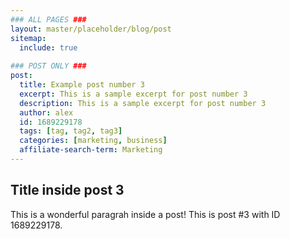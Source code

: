 ```yaml
---
### ALL PAGES ###
layout: master/placeholder/blog/post
sitemap:
  include: true
  
### POST ONLY ###
post:
  title: Example post number 3
  excerpt: This is a sample excerpt for post number 3
  description: This is a sample excerpt for post number 3
  author: alex
  id: 1689229178
  tags: [tag, tag2, tag3]
  categories: [marketing, business]
  affiliate-search-term: Marketing
---
```


## Title inside post 3
This is a wonderful paragrah inside a post! This is post #3 with ID 1689229178.
